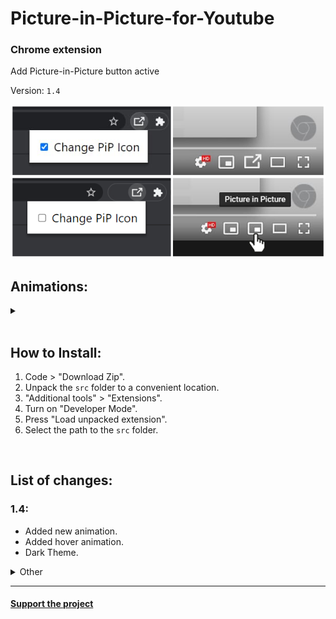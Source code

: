 # Picture-in-Picture-for-Youtube
### Chrome extension

Add Picture-in-Picture button active

Version: <code>1.4</code>

<img src="image.png"></img>

## Animations:
<details>
  <summary></summary>
  
  Animation 1:</br>
  ![Alt Text](animation1.gif)</br>
  Animation 2:</br>
  ![Alt Text](animation2.gif)</br>
  Animation 3:</br>
  ![Alt Text](animation3.gif)
</details>

</br>

## How to Install:
1. Code > "Download Zip".
2. Unpack the ```src``` folder to a convenient location.
3. "Additional tools" > "Extensions".
4. Turn on "Developer Mode".
5. Press "Load unpacked extension".
6. Select the path to the ```src``` folder.

</br>

## List of changes:
### 1.4:
* Added new animation.
* Added hover animation.
* Dark Theme.

<details>
  <summary>Other</summary>
  
  ### 1.3:
  * The plugin is adapted for the new YouTube interface.
  * Added animation (enable it in the settings)

  ### 1.2:
  * Fixed a bug where the button did not appear. (Previously, it was necessary to reload the page)

  ### 1.1:
  * The button is hidden in full screen mode.
  * Changed the icon of the button during the active "Picture in Picture" mode.
  * Now you can make the choice to change the custom button or not.

  ### 1.0:
  * The "Picture in Picture" button is now displayed.
  * The button is changed to a custom one.
  
</details>

<hr>

#### <a href="https://www.donationalerts.com/r/super_zombi">Support the project</a>
